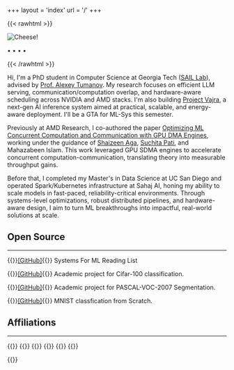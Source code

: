 +++
layout = 'index'
url = '/'
+++

{{< rawhtml >}}
<div class="profile-div">
<img class="profile-image" src="https://i.imgur.com/F17lIHp.jpg" alt="Cheese!">
<p class="profile-links">
  <a href="mailto:anirudha0807@gmail.com" title="Email"><i class="fa-solid fa-at fa-xl"></i></a> • 
  <a href="/calendar" title="Calendar"><i class="fa-solid fa-calendar-day fa-lg"></i></a> • 
  <a href="https://github.com/anirudhaagrawal" title="GitHub"><i class="fa-brands fa-github fa-xl"></i></a> • 
  <a href="https://twitter.com/anirudhaagrawal" title="Twitter"><i class="fa-brands fa-twitter fa-xl"></i></a> • 
  <a href="https://www.linkedin.com/in/anirudha-agrawal" title="LinkedIn"><i class="fa-brands fa-linkedin fa-xl"></i></a>
</p>
<!-- 
<p class="profile-links">
  <a href="/resume/">Resume</a>
</p> 
-->
</div>
{{< /rawhtml >}}

Hi, I'm a PhD student in Computer Science at Georgia Tech ([SAIL Lab](https://gatech-sysml.github.io/)), advised by [Prof. Alexey Tumanov](https://www.cc.gatech.edu/people/alexey-tumanov). My research focuses on efficient LLM serving, communication/computation overlap, and hardware-aware scheduling across NVIDIA and AMD stacks. I'm also building [Project Vajra](https://project-vajra.github.io/), a next-gen AI inference system aimed at practical, scalable, and energy-aware deployment. I'll be a GTA for ML-Sys this semester.

Previously at AMD Research, I co-authored the paper [Optimizing ML Concurrent Computation and Communication with GPU DMA Engines](https://arxiv.org/pdf/2412.14335), working under the guidance of [Shaizeen Aga](https://www.shaizeen.com/), [Suchita Pati](https://pages.cs.wisc.edu/~spati/), and Mahazabeen Islam. This work leveraged GPU SDMA engines to accelerate concurrent computation-communication, translating theory into measurable throughput gains.

Before that, I completed my Master's in Data Science at UC San Diego and operated Spark/Kubernetes infrastructure at Sahaj AI, honing my ability to scale models in fast-paced, reliability-critical environments. Through systems-level optimizations, robust distributed pipelines, and hardware-aware design, I aim to turn ML breakthroughs into impactful, real-world solutions at scale.


## Open Source
---
{{<spanright>}}[[GitHub]](https://github.com/Anirudhaagrawal/mlsys-reading-list){{</spanright>}}
Systems For ML Reading List

{{<spanright>}}[[GitHub]](https://github.com/Anirudhaagrawal/cifar-100-classification.git){{</spanright>}}
Academic project for Cifar-100 classification.  

{{<spanright>}}[[GitHub]](https://github.com/Anirudhaagrawal/PASCAL-VOC-2007-Segmentation.git){{</spanright>}}
Academic project for PASCAL-VOC-2007 Segmentation.

{{<spanright>}}[[GitHub]](https://github.com/Anirudhaagrawal/Logistic-regression-on-MNIST-from-scratch){{</spanright>}}
MNIST classfication from Scratch.

## Affiliations
---
{{<centerwrap>}}
{{<affiliation img="https://i.imgur.com/op6GjLu.png" href="http://www.rknec.edu/"
               name="RCOEM" desc="2016-2020">}}
{{<affiliation img="https://i.imgur.com/840MsOJ.png" href="https://sahaj.ai"
               name="Sahaj AI" desc="2020-2022">}}
{{<affiliation img="https://i.imgur.com/2T7RicR.png" href="https://ucsd.edu/"
               name="University Of California San Diego" desc="2022 - 2024">}}
{{<affiliation img="https://i.imgur.com/rCuEUVC.png" href="https://www.amd.com/"
               name="AMD Research" desc="2024 - 2025">}}
{{<affiliation img="/images/gatech_logo.png" href="https://gatech.edu/"
               name="Georgia Institute of Technology" desc="2025 - Present">}}

{{</centerwrap>}}
